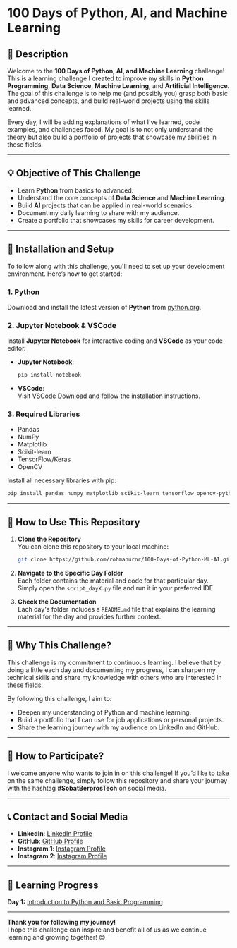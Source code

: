 # 100 Days of Python, AI, and Machine Learning

## 📌 **Description**
Welcome to the **100 Days of Python, AI, and Machine Learning** challenge!  
This is a learning challenge I created to improve my skills in **Python Programming**, **Data Science**, **Machine Learning**, and **Artificial Intelligence**. The goal of this challenge is to help me (and possibly you) grasp both basic and advanced concepts, and build real-world projects using the skills learned.

Every day, I will be adding explanations of what I've learned, code examples, and challenges faced. My goal is to not only understand the theory but also build a portfolio of projects that showcase my abilities in these fields.

---

## 💡 **Objective of This Challenge**
- Learn **Python** from basics to advanced.
- Understand the core concepts of **Data Science** and **Machine Learning**.
- Build **AI** projects that can be applied in real-world scenarios.
- Document my daily learning to share with my audience.
- Create a portfolio that showcases my skills for career development.

---

## 🔧 **Installation and Setup**
To follow along with this challenge, you'll need to set up your development environment. Here’s how to get started:

### 1. **Python**
Download and install the latest version of **Python** from [python.org](https://www.python.org/downloads/).

### 2. **Jupyter Notebook & VSCode**
Install **Jupyter Notebook** for interactive coding and **VSCode** as your code editor.

- **Jupyter Notebook**:  
  ```bash
  pip install notebook
  ```

- **VSCode**:  
  Visit [VSCode Download](https://code.visualstudio.com/) and follow the installation instructions.

### 3. **Required Libraries**
- Pandas
- NumPy
- Matplotlib
- Scikit-learn
- TensorFlow/Keras
- OpenCV

Install all necessary libraries with pip:
```bash
pip install pandas numpy matplotlib scikit-learn tensorflow opencv-python
```

---

## 🚀 **How to Use This Repository**
1. **Clone the Repository**  
   You can clone this repository to your local machine:
   ```bash
   git clone https://github.com/rohmanurnr/100-Days-of-Python-ML-AI.git
   ```

2. **Navigate to the Specific Day Folder**  
   Each folder contains the material and code for that particular day. Simply open the `script_dayX.py` file and run it in your preferred IDE.

3. **Check the Documentation**  
   Each day's folder includes a `README.md` file that explains the learning material for the day and provides further context.

---

## 🎯 **Why This Challenge?**
This challenge is my commitment to continuous learning. I believe that by doing a little each day and documenting my progress, I can sharpen my technical skills and share my knowledge with others who are interested in these fields.

By following this challenge, I aim to:
- Deepen my understanding of Python and machine learning.
- Build a portfolio that I can use for job applications or personal projects.
- Share the learning journey with my audience on LinkedIn and GitHub.

---

## 📢 **How to Participate?**
I welcome anyone who wants to join in on this challenge! If you’d like to take on the same challenge, simply follow this repository and share your journey with the hashtag **#SobatBerprosTech** on social media.

---

## 📞 **Contact and Social Media**
- **LinkedIn**: [LinkedIn Profile](https://www.linkedin.com/in/rohmanurnr)
- **GitHub**: [GitHub Profile](https://github.com/rohmanurnr)
- **Instagram 1**: [Instagram Profile](https://www.instagram.com/rohmanurnr)
- **Instagram 2**: [Instagram Profile](https://www.instagram.com/sobatberprostech)

---

## 📅 **Learning Progress**
**Day 1:** [Introduction to Python and Basic Programming](https://github.com/rohmanurnr/100-Days-of-Python-ML-AI/tree/main/Day%201)

---

**Thank you for following my journey!**  
I hope this challenge can inspire and benefit all of us as we continue learning and growing together! 😊
